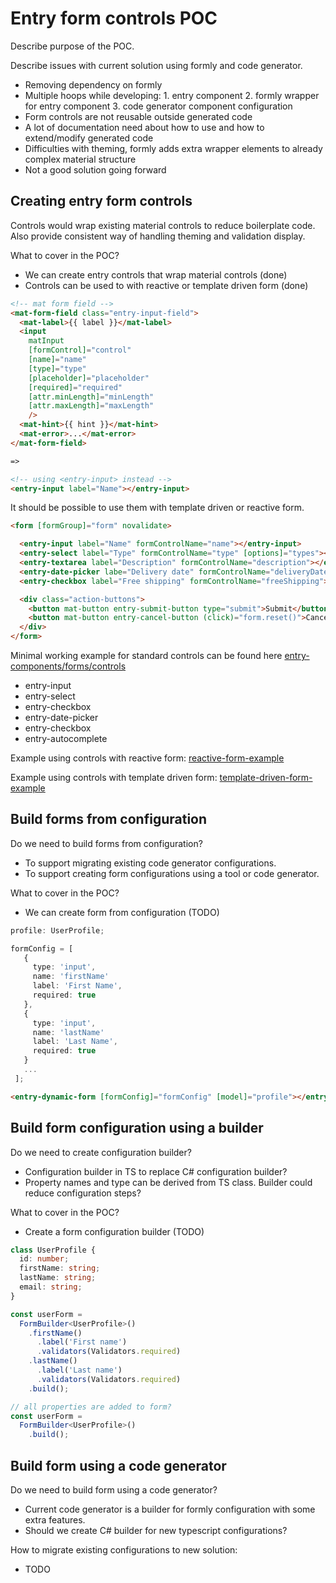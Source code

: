 # Entry form controls POC

Describe purpose of the POC.

Describe issues with current solution using formly and code generator.
- Removing dependency on formly
- Multiple hoops while developing: 1. entry component 2. formly wrapper for entry component 3. code generator component configuration
- Form controls are not reusable outside generated code
- A lot of documentation need about how to use and how to extend/modify generated code
- Difficulties with theming, formly adds extra wrapper elements to already complex material structure
- Not a good solution going forward

## Creating entry form controls

Controls would wrap existing material controls to reduce boilerplate code.
Also provide consistent way of handling theming and validation display.

What to cover in the POC?

- We can create entry controls that wrap material controls (done)
- Controls can be used to with reactive or template driven form (done)

```html
<!-- mat form field -->
<mat-form-field class="entry-input-field">
  <mat-label>{{ label }}</mat-label>
  <input
    matInput
    [formControl]="control"
    [name]="name"
    [type]="type"
    [placeholder]="placeholder"
    [required]="required"
    [attr.minLength]="minLength"
    [attr.maxLength]="maxLength"
    />
  <mat-hint>{{ hint }}</mat-hint>
  <mat-error>...</mat-error>
</mat-form-field>

=> 

<!-- using <entry-input> instead -->
<entry-input label="Name"></entry-input>

```
It should be possible to use them with template driven or reactive form.

```html
<form [formGroup]="form" novalidate>

  <entry-input label="Name" formControlName="name"></entry-input>
  <entry-select label="Type" formControlName="type" [options]="types"></entry-select>
  <entry-textarea label="Description" formControlName="description"></entry-textarea>
  <entry-date-picker labe="Delivery date" formControlName="deliveryDate"></entry-date-picker>
  <entry-checkbox label="Free shipping" formControlName="freeShipping"></entry-checkbox>

  <div class="action-buttons">
    <button mat-button entry-submit-button type="submit">Submit</button>
    <button mat-button entry-cancel-button (click)="form.reset()">Cancel</button>
  </div>
</form>
```

Minimal working example for standard controls can be found here [entry-components/forms/controls](https://github.com/enigmatry/entry-angular-building-blocks/tree/features/dynamic-form-poc/libs/entry-components/forms/controls)

- entry-input
- entry-select
- entry-checkbox
- entry-date-picker
- entry-checkbox
- entry-autocomplete

Example using controls with reactive form: [reactive-form-example](https://github.com/enigmatry/entry-angular-building-blocks/blob/features/dynamic-form-poc/apps/demo-app/src/app/examples/dynamic-form/reactive/reactive-form-example.component.html)

Example using controls with template driven form: [template-driven-form-example](https://github.com/enigmatry/entry-angular-building-blocks/blob/features/dynamic-form-poc/apps/demo-app/src/app/examples/dynamic-form/template-driven/template-driven-form-example.component.html)


## Build forms from configuration

Do we need to build forms from configuration?
- To support migrating existing code generator configurations.
- To support creating form configurations using a tool or code generator.

What to cover in the POC?
- We can create form from configuration (TODO)

```ts
profile: UserProfile;

formConfig = [
   {
     type: 'input',
     name: 'firstName'
     label: 'First Name',
     required: true
   },
   {
     type: 'input',
     name: 'lastName'
     label: 'Last Name',
     required: true
   }
   ...
 ];
```

```html
<entry-dynamic-form [formConfig]="formConfig" [model]="profile"></entry-dynamic-form>
```

## Build form configuration using a builder
 
Do we need to create configuration builder?
- Configuration builder in TS to replace C# configuration builder? 
- Property names and type can be derived from TS class. Builder could reduce configuration steps?

What to cover in the POC?
- Create a form configuration builder (TODO)
 
```ts
class UserProfile {
  id: number;
  firstName: string;
  lastName: string;
  email: string;
}

const userForm = 
  FormBuilder<UserProfile>()
    .firstName()
      .label('First name')
      .validators(Validators.required)
    .lastName()
      .label('Last name')
      .validators(Validators.required)
    .build();
```

```ts
// all properties are added to form?
const userForm = 
  FormBuilder<UserProfile>()
    .build();
```

## Build form using a code generator

Do we need to build form using a code generator?
- Current code generator is a builder for formly configuration with some extra features.
- Should we create C# builder for new typescript configurations?

How to migrate existing configurations to new solution:
- TODO